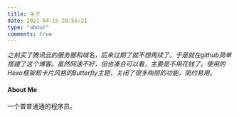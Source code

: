 ```yaml
---
title: 关于
date: 2021-04-15 20:55:21
type: "about"
comments: true
---
```



*之前买了腾讯云的服务器和域名，后来过期了就不想再续了。于是就在github简单搭建了这个博客。虽然网速不好，但也凑合可以看，主要是不用花钱了。使用的Hexo框架和卡片风格的Butterfly主题，关闭了很多绚丽的功能，简约易用。*



#### About Me

一个普普通通的程序员。

